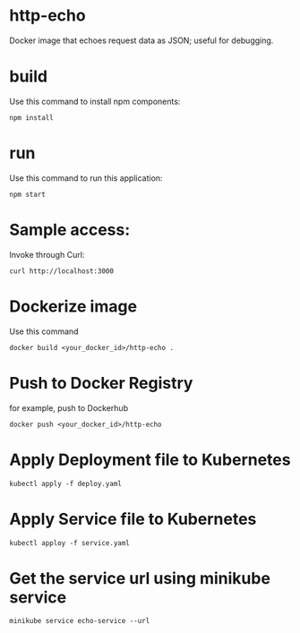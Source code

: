 # http-echo

Docker image that echoes request data as JSON; useful for debugging.

# build

Use this command to install npm components:

```node js
npm install
```

# run

Use this command to run this application:

```nodejs
npm start
```

# Sample access:

Invoke through Curl:

```shell
curl http://localhost:3000
```

# Dockerize image

Use this command

```
docker build <your_docker_id>/http-echo .
```

# Push to Docker Registry

for example, push to Dockerhub

```
docker push <your_docker_id>/http-echo
```

# Apply Deployment file to Kubernetes

```
kubectl apply -f deploy.yaml
```

# Apply Service file to Kubernetes

```
kubectl apploy -f service.yaml
```

# Get the service url using minikube service

```
minikube service echo-service --url
```
